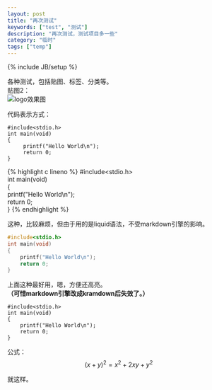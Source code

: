 ```yaml
---
layout: post
title: "再次测试"
keywords: ["test", "测试"]
description: "再次测试，测试项目多一些"
category: "临时"
tags: ["temp"]
---
```

{% include JB/setup %}

各种测试，包括贴图、标签、分类等。  
贴图2：  
![logo效果图](https://github.com/2576562185/nhacker.com/blob/gh-pages/_posts/images/logo.png?raw=true)

代码表示方式：  

    #include<stdio.h>  
    int main(void)  
    {  
         printf("Hello World\n");  
         return 0;  
    }

{% highlight c lineno %}
#include<stdio.h>  
int main(void)  
{  
    printf("Hello World\n");  
    return 0;  
}
{% endhighlight %}

这种，比较麻烦，但由于用的是liquid语法，不受markdown引擎的影响。

```c
#include<stdio.h>  
int main(void)  
{  
    printf("Hello World\n");  
    return 0;  
}
```
上面这种最好用，嗯，方便还高亮。  
**（可惜markdown引擎改成kramdown后失效了。）**

```
#include<stdio.h>  
int main(void)  
{  
    printf("Hello World\n");  
    return 0;  
}
```

公式：
$$
(x+y)^2=x^2+2xy+y^2
$$

就这样。
